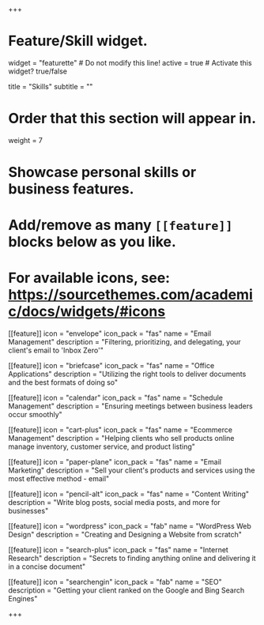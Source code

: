 +++
# Feature/Skill widget.
widget = "featurette"  # Do not modify this line!
active = true  # Activate this widget? true/false

title = "Skills"
subtitle = ""

# Order that this section will appear in.
weight = 7

# Showcase personal skills or business features.
# 
# Add/remove as many `[[feature]]` blocks below as you like.
# 
# For available icons, see: https://sourcethemes.com/academic/docs/widgets/#icons

[[feature]]
  icon = "envelope"
  icon_pack = "fas"
  name = "Email Management"
  description = "Filtering, prioritizing, and delegating, your client's email to 'Inbox Zero'"
  
[[feature]]
  icon = "briefcase"
  icon_pack = "fas"
  name = "Office Applications"
  description = "Utilizing the right tools to deliver documents and the best formats of doing so"

[[feature]]
  icon = "calendar"
  icon_pack = "fas"
  name = "Schedule Management"
  description = "Ensuring meetings between business leaders occur smoothly"
  
[[feature]]
  icon = "cart-plus"
  icon_pack = "fas"
  name = "Ecommerce Management"
  description = "Helping clients who sell products online manage inventory, customer service, and product listing"

[[feature]]
  icon = "paper-plane"
  icon_pack = "fas"
  name = "Email Marketing"
  description = "Sell your client's products and services using the most effective method - email"

[[feature]]
  icon = "pencil-alt"
  icon_pack = "fas"
  name = "Content Writing"
  description = "Write blog posts, social media posts, and more for businesses"
  
[[feature]]
  icon = "wordpress"
  icon_pack = "fab"
  name = "WordPress Web Design"
  description = "Creating and Designing a Website from scratch"
  
[[feature]]
  icon = "search-plus"
  icon_pack = "fas"
  name = "Internet Research"
  description = "Secrets to finding anything online and delivering it in a concise document"

[[feature]]
  icon = "searchengin"
  icon_pack = "fab"
  name = "SEO"
  description = "Getting your client ranked on the Google and Bing Search Engines"
  
+++
